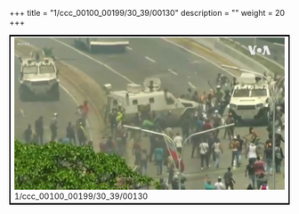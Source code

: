 +++
title = "1/ccc_00100_00199/30_39/00130"
description = ""
weight = 20
+++

<table style="border:2px solid black;max-width:800px;max-height:800px;" 
><tr><td>
<img class="center-fit-jpg"
src="/jpg_/aaa_20190430_NxaOmWaI8sI_00129.jpg">
1/ccc_00100_00199/30_39/00130
</img></td></tr></table>
